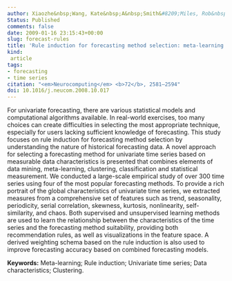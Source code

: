 ```yaml
---
author: Xiaozhe&nbsp;Wang, Kate&nbsp;A&nbsp;Smith&#8209;Miles, Rob&nbsp;J&nbsp;Hyndman
Status: Published
comments: false
date: 2009-01-16 23:15:43+00:00
slug: forecast-rules
title: 'Rule induction for forecasting method selection: meta-learning the characteristics of univariate time series'
kind:
 article
tags:
- forecasting
- time series
citation: "<em>Neurocomputing</em> <b>72</b>, 2581–2594"
doi: 10.1016/j.neucom.2008.10.017
---
```


For univariate forecasting, there are various statistical models and computational algorithms available. In real-world exercises, too many choices can create difficulties in selecting the most appropriate technique, especially for users lacking sufficient knowledge of forecasting. This study focuses on rule induction for forecasting method selection by understanding the nature of historical forecasting data. A novel approach for selecting a forecasting method for univariate time series based on measurable data characteristics is presented that combines elements of data mining, meta-learning, clustering, classification and statistical measurement. We conducted a large-scale empirical study of over 300 time series using four of the most popular forecasting methods. To provide a rich portrait of the global characteristics of univariate time series, we extracted measures from a comprehensive set of features such as trend, seasonality, periodicity, serial correlation, skewness, kurtosis, nonlinearity, self-similarity, and chaos. Both supervised and unsupervised learning methods are used to learn the relationship between the characteristics of the time series and the forecasting method suitability, providing both recommendation rules, as well as visualizations in the feature space. A derived weighting schema based on the rule induction is also used to improve forecasting accuracy based on combined forecasting models.

**Keywords:** Meta-learning; Rule induction; Univariate time series; Data characteristics; Clustering.

